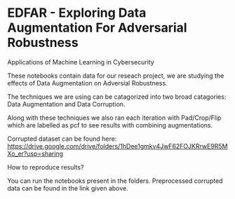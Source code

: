 # EDFAR - Exploring Data Augmentation For Adversarial Robustness
Applications of Machine Learning in Cybersecurity

These notebooks contain data for our reseach project, we are studying the effects of Data Augmentation on Adversial Robustness.

The techniques we are using can be catagorized into two broad catagories: Data Augmentation and Data Corruption.

Along with these techniques we also ran each iteration with Pad/Crop/Flip which are labelled as pcf to see results with combining augmentations.

Corrupted dataset can be found here: https://drive.google.com/drive/folders/1hDee1gmkv4JwF62FOJKRrwE9R5MXo_er?usp=sharing

How to reproduce results?

You can run the notebooks present in the folders.
Preprocessed corrupted data can be found in the link given above.
